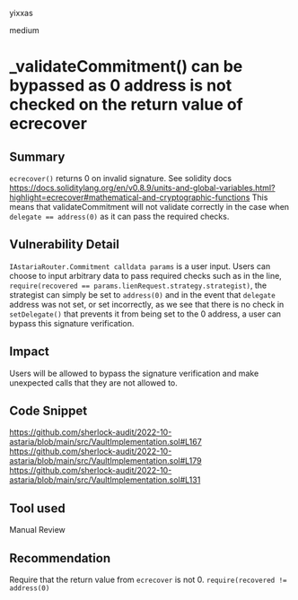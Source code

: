 yixxas

medium

# _validateCommitment() can be bypassed as 0 address is not checked on the return value of ecrecover

## Summary
`ecrecover()` returns 0 on invalid signature. See solidity docs https://docs.soliditylang.org/en/v0.8.9/units-and-global-variables.html?highlight=ecrecover#mathematical-and-cryptographic-functions
This means that validateCommitment will not validate correctly in the case when `delegate == address(0)` as it can pass the required checks.

## Vulnerability Detail
`IAstariaRouter.Commitment calldata params` is a user input. Users can choose to input arbitrary data to pass required checks such as in the line, `require(recovered == params.lienRequest.strategy.strategist)`, the strategist can simply be set to `address(0)` and in the event that `delegate` address was not set, or set incorrectly, as we see that there is no check in `setDelegate()` that prevents it from being set to the 0 address, a user can bypass this signature verification.

## Impact
Users will be allowed to bypass the signature verification and make unexpected calls that they are not allowed to.

## Code Snippet
https://github.com/sherlock-audit/2022-10-astaria/blob/main/src/VaultImplementation.sol#L167
https://github.com/sherlock-audit/2022-10-astaria/blob/main/src/VaultImplementation.sol#L179
https://github.com/sherlock-audit/2022-10-astaria/blob/main/src/VaultImplementation.sol#L131

## Tool used

Manual Review

## Recommendation
Require that the return value from `ecrecover` is not 0.
`require(recovered != address(0)`


